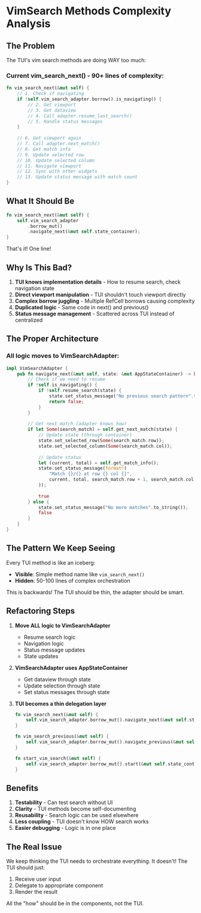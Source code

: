 # VimSearch Methods Complexity Analysis

## The Problem

The TUI's vim search methods are doing WAY too much:

### Current vim_search_next() - 90+ lines of complexity:
```rust
fn vim_search_next(&mut self) {
    // 1. Check if navigating
    if !self.vim_search_adapter.borrow().is_navigating() {
        // 2. Get viewport
        // 3. Get dataview
        // 4. Call adapter.resume_last_search()
        // 5. Handle status messages
    }
    
    // 6. Get viewport again
    // 7. Call adapter.next_match()
    // 8. Get match info
    // 9. Update selected row
    // 10. Update selected column
    // 11. Navigate viewport
    // 12. Sync with other widgets
    // 13. Update status message with match count
}
```

## What It Should Be

```rust
fn vim_search_next(&mut self) {
    self.vim_search_adapter
        .borrow_mut()
        .navigate_next(&mut self.state_container);
}
```

That's it! One line!

## Why Is This Bad?

1. **TUI knows implementation details** - How to resume search, check navigation state
2. **Direct viewport manipulation** - TUI shouldn't touch viewport directly
3. **Complex borrow juggling** - Multiple RefCell borrows causing complexity
4. **Duplicated logic** - Same code in next() and previous()
5. **Status message management** - Scattered across TUI instead of centralized

## The Proper Architecture

### All logic moves to VimSearchAdapter:
```rust
impl VimSearchAdapter {
    pub fn navigate_next(&mut self, state: &mut AppStateContainer) -> bool {
        // Check if we need to resume
        if !self.is_navigating() {
            if !self.resume_search(state) {
                state.set_status_message("No previous search pattern".to_string());
                return false;
            }
        }
        
        // Get next match (adapter knows how)
        if let Some(search_match) = self.get_next_match(state) {
            // Update state (through container)
            state.set_selected_row(Some(search_match.row));
            state.set_selected_column(Some(search_match.col));
            
            // Update status
            let (current, total) = self.get_match_info();
            state.set_status_message(format!(
                "Match {}/{} at row {} col {}",
                current, total, search_match.row + 1, search_match.col + 1
            ));
            
            true
        } else {
            state.set_status_message("No more matches".to_string());
            false
        }
    }
}
```

## The Pattern We Keep Seeing

Every TUI method is like an iceberg:
- **Visible**: Simple method name like `vim_search_next()`
- **Hidden**: 50-100 lines of complex orchestration

This is backwards! The TUI should be thin, the adapter should be smart.

## Refactoring Steps

1. **Move ALL logic to VimSearchAdapter**
   - Resume search logic
   - Navigation logic
   - Status message updates
   - State updates

2. **VimSearchAdapter uses AppStateContainer**
   - Get dataview through state
   - Update selection through state
   - Set status messages through state

3. **TUI becomes a thin delegation layer**
   ```rust
   fn vim_search_next(&mut self) {
       self.vim_search_adapter.borrow_mut().navigate_next(&mut self.state_container);
   }
   
   fn vim_search_previous(&mut self) {
       self.vim_search_adapter.borrow_mut().navigate_previous(&mut self.state_container);
   }
   
   fn start_vim_search(&mut self) {
       self.vim_search_adapter.borrow_mut().start(&mut self.state_container);
   }
   ```

## Benefits

1. **Testability** - Can test search without UI
2. **Clarity** - TUI methods become self-documenting
3. **Reusability** - Search logic can be used elsewhere
4. **Less coupling** - TUI doesn't know HOW search works
5. **Easier debugging** - Logic is in one place

## The Real Issue

We keep thinking the TUI needs to orchestrate everything. It doesn't!
The TUI should just:
1. Receive user input
2. Delegate to appropriate component
3. Render the result

All the "how" should be in the components, not the TUI.